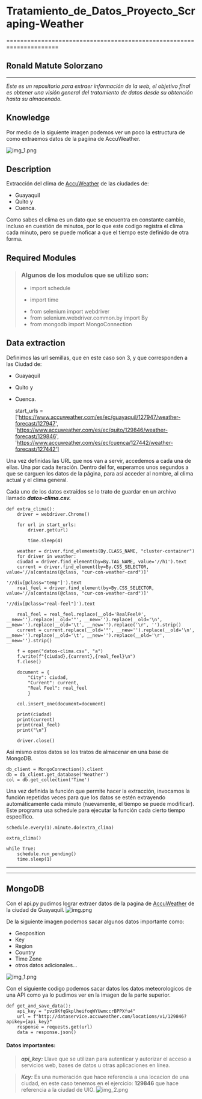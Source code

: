# Tratamiento_de_Datos_Proyecto_Scraping-Weather

=====================================================================
## Ronald Matute Solorzano

-----

*Este es un repositorio para extraer información de la web, el objetivo final es obtener una visión general del tratamiento de datos desde su obtención hasta su almacenado.*

## Knowledge
Por medio de la siguiente imagen podemos ver un poco la estructura de como extraemos datos de la pagiina de AccuWeather.

![img_1.png](img_1.png)

## Description

Extracción del clima de [AccuWeather](https://www.accuweather.com/) de las ciudades de:
* Guayaquil 
* Quito y 
* Cuenca.

Como sabes el clima es un dato que se encuentra en constante cambio, incluso en cuestión de minutos, por lo que este codigo registra el clima cada 
minuto, pero se puede moficar a que el tiempo este definido de otra forma.

## Required Modules
> ### Algunos de los modulos que se utilizo son:
> - import schedule<p>
> - import time<p>
> - from selenium import webdriver
> - from selenium.webdriver.common.by import By
> - from mongodb import MongoConnection


## Data extraction
Definimos las url semillas, que en este caso son 3, y que corresponden a las Ciudad de:
* Guayaquil 
* Quito y 
* Cuenca.


    start_urls = ['https://www.accuweather.com/es/ec/guayaquil/127947/weather-forecast/127947',
                  'https://www.accuweather.com/es/ec/quito/129846/weather-forecast/129846',
                  'https://www.accuweather.com/es/ec/cuenca/127442/weather-forecast/127442']

Una vez definidas las URL que nos van a servir, accedemos a cada una de ellas. Una por cada 
iteración. Dentro del for, esperamos unos segundos a que se carguen los datos de la página, para así 
acceder al nombre, al clima actual y el clima general.

Cada uno de los datos extraídos se lo trato de guardar en un archivo llamado ***datos-clima.csv.***<p>

    def extra_clima():
        driver = webdriver.Chrome()

        for url in start_urls:
            driver.get(url)

            time.sleep(4)

        weather = driver.find_elements(By.CLASS_NAME, "cluster-container")
        for driver in weather:
        ciudad = driver.find_element(by=By.TAG_NAME, value='//h1').text
        current = driver.find_element(by=By.CSS_SELECTOR, value='//a[contains(@class, "cur-con-weather-card")]'
                                                           '//div[@class="temp"]').text
        real_feel = driver.find_element(by=By.CSS_SELECTOR, value='//a[contains(@class, "cur-con-weather-card")]'
                                                             '//div[@class="real-feel"]').text

        real_feel = real_feel.replace(__old='RealFeel®', __new='').replace(__old='°', __new='').replace(__old='\n', __new='').replace(__old='\t', __new='').replace('\r', '').strip()
        current = current.replace(__old='°', __new='').replace(__old='\n', __new='').replace(__old='\t', __new='').replace(__old='\r', __new='').strip()

        f = open("datos-clima.csv", "a")
        f.write(f"{ciudad},{current},{real_feel}\n")
        f.close()

        document = {
            "City": ciudad,
            "Current": current,
            "Real Feel": real_feel
            }

        col.insert_one(document=document)

        print(ciudad)
        print(current)
        print(real_feel)
        print("\n")

        driver.close()

Asi mismo estos datos se los tratos de almacenar en una base de MongoDB.

    db_client = MongoConnection().client
    db = db_client.get_database('Weather')
    col = db.get_collection('Time')

Una vez definida la función que permite hacer la extracción, invocamos la 
función repetidas veces para que los datos se estén extrayendo automáticamente cada minuto 
(nuevamente, el tiempo se puede modificar). Este programa usa schedule para ejecutar la función cada cierto tiempo específico.

    schedule.every(1).minute.do(extra_clima)

    extra_clima()

    while True:
        schedule.run_pending()
        time.sleep(1)

-----

-----
## MongoDB

Con el api.py pudimos lograr extraer datos de la pagina de [AccuWeather](https://www.accuweather.com/)
de la ciudad de Guayaquil.
![img.png](Imagenes/img_1.png)

De la siguiente imagen podemos sacar algunos datos importante como:
* Geoposition
* Key
* Region
* Country
* Time Zone
* otros datos adicionales...

![img_1.png](Imagenes/img_2.png)

Con el siguiente codigo podemos sacar datos los datos meteorologicos de una API como ya 
lo pudimos ver en la imagen de la parte superior.


    def get_and_save_data():
        api_key = "pvz9KfqGkplheifoqWYUwmccrBPPXfu4"
        url = f"http://dataservice.accuweather.com/locations/v1/129846?apikey={api_key}"
        response = requests.get(url)
        data = response.json()

#### Datos importantes:

>**_api_key:_** Llave que se utilizan para autenticar y autorizar el acceso a servicios web, bases de datos u otras aplicaciones en línea.

>**_Key:_** Es una numeración que hace referencia a una locacion de una ciudad, en este caso tenemos en el 
> ejercicio: **129846** que hace referencia a la ciudad de UIO.
![img_2.png](Imagenes/img_3.png)